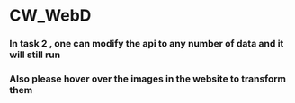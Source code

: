 # CW_WebD
### In task 2 , one can modify the api to any number of data and it will still run
### Also please hover over the images in the website to transform them
